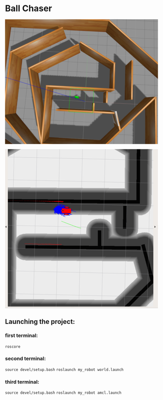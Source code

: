  # Ball Chaser

![Image](./images/gazebo.png)

![Image](./images/rviz.png)
## Launching the project:

### first terminal:
`roscore`

### second terminal:
`source devel/setup.bash`
`roslaunch my_robot world.launch`

### third terminal:
`source devel/setup.bash`
`roslaunch my_robot amcl.launch`

